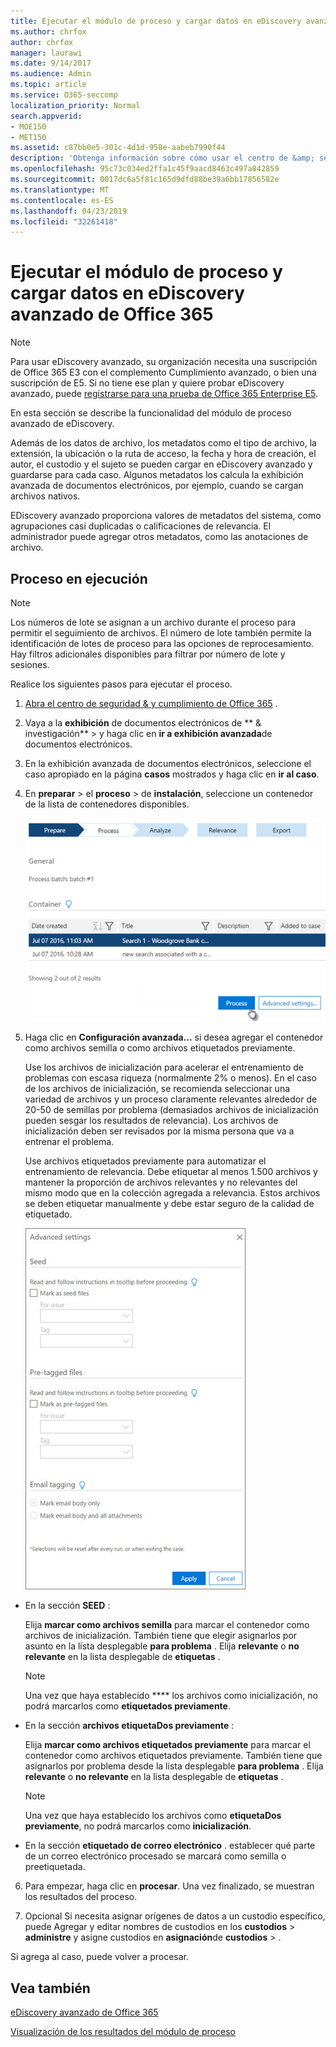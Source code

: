 ```yaml
---
title: Ejecutar el módulo de proceso y cargar datos en eDiscovery avanzado de Office 365
ms.author: chrfox
author: chrfox
manager: laurawi
ms.date: 9/14/2017
ms.audience: Admin
ms.topic: article
ms.service: O365-seccomp
localization_priority: Normal
search.appverid:
- MOE150
- MET150
ms.assetid: c87bb0e5-301c-4d1d-958e-aabeb7990f44
description: 'Obtenga información sobre cómo usar el centro de &amp; seguridad y cumplimiento de Office 365 para obtener acceso a eDiscovery avanzado de Office 365 y ejecutar el módulo de proceso para un caso.  '
ms.openlocfilehash: 95c73c034ed2ffa1c45f9aacd8463c497a842859
ms.sourcegitcommit: 0017dc6a5f81c165d9dfd88be39a6bb17856582e
ms.translationtype: MT
ms.contentlocale: es-ES
ms.lasthandoff: 04/23/2019
ms.locfileid: "32261418"
---
```

# <a name="run-the-process-module-and-load-data-in-office-365-advanced-ediscovery"></a>Ejecutar el módulo de proceso y cargar datos en eDiscovery avanzado de Office 365

> [!NOTE]
> Para usar eDiscovery avanzado, su organización necesita una suscripción de Office 365 E3 con el complemento Cumplimiento avanzado, o bien una suscripción de E5. Si no tiene ese plan y quiere probar eDiscovery avanzado, puede [registrarse para una prueba de Office 365 Enterprise E5](https://go.microsoft.com/fwlink/p/?LinkID=698279). 
  
En esta sección se describe la funcionalidad del módulo de proceso avanzado de eDiscovery. 
  
Además de los datos de archivo, los metadatos como el tipo de archivo, la extensión, la ubicación o la ruta de acceso, la fecha y hora de creación, el autor, el custodio y el sujeto se pueden cargar en eDiscovery avanzado y guardarse para cada caso. Algunos metadatos los calcula la exhibición avanzada de documentos electrónicos, por ejemplo, cuando se cargan archivos nativos. 
  
EDiscovery avanzado proporciona valores de metadatos del sistema, como agrupaciones casi duplicadas o calificaciones de relevancia. El administrador puede agregar otros metadatos, como las anotaciones de archivo. 
  
## <a name="running-process"></a>Proceso en ejecución

> [!NOTE]
> Los números de lote se asignan a un archivo durante el proceso para permitir el seguimiento de archivos. El número de lote también permite la identificación de lotes de proceso para las opciones de reprocesamiento. Hay filtros adicionales disponibles para filtrar por número de lote y sesiones. 
  
Realice los siguientes pasos para ejecutar el proceso.
  
1. [Abra el centro de seguridad &amp; y cumplimiento de Office 365](go-to-the-securitycompliance-center.md) . 
    
2. Vaya a la **exhibición** de documentos electrónicos de ** &amp; investigación** \> y haga clic en **ir a exhibición avanzada**de documentos electrónicos.
    
3. En la exhibición avanzada de documentos electrónicos, seleccione el caso apropiado en la página **casos** mostrados y haga clic en **ir al caso**.
    
4. En **preparar** \> el **proceso** \> de **instalación**, seleccione un contenedor de la lista de contenedores disponibles.
    
    ![Haga clic en proceso para agregar los resultados de la búsqueda al caso](media/50bdc55c-d378-4881-b302-31ef785fa359.png)
  
5. Haga clic en **Configuración avanzada...** si desea agregar el contenedor como archivos semilla o como archivos etiquetados previamente. 
    
    Use los archivos de inicialización para acelerar el entrenamiento de problemas con escasa riqueza (normalmente 2% o menos). En el caso de los archivos de inicialización, se recomienda seleccionar una variedad de archivos y un proceso claramente relevantes alrededor de 20-50 de semillas por problema (demasiados archivos de inicialización pueden sesgar los resultados de relevancia). Los archivos de inicialización deben ser revisados por la misma persona que va a entrenar el problema.
    
    Use archivos etiquetados previamente para automatizar el entrenamiento de relevancia. Debe etiquetar al menos 1.500 archivos y mantener la proporción de archivos relevantes y no relevantes del mismo modo que en la colección agregada a relevancia. Estos archivos se deben etiquetar manualmente y debe estar seguro de la calidad de etiquetado.
    
    ![Captura de pantalla de la página Configuración avanzada para procesar archivos por lotes](media/3c25cb78-4484-41e5-bd34-3753c7ab6cf2.jpg)
  
  - En la sección **SEED** : 
    
    Elija **marcar como archivos semilla** para marcar el contenedor como archivos de inicialización. También tiene que elegir asignarlos por asunto en la lista desplegable **para problema** . Elija **relevante** o **no relevante** en la lista desplegable de **etiquetas** . 
    
    > [!NOTE]
    > Una vez que haya establecido **** los archivos como inicialización, no podrá marcarlos como **etiquetados previamente**. 
  
  - En la sección **archivos etiquetaDos previamente** : 
    
    Elija **marcar como archivos etiquetados previamente** para marcar el contenedor como archivos etiquetados previamente. También tiene que asignarlos por problema desde la lista desplegable **para problema** . Elija **relevante** o **no relevante** en la lista desplegable de **etiquetas** . 
    
    > [!NOTE]
    > Una vez que haya establecido los archivos como **etiquetaDos previamente**, no podrá marcarlos como **inicialización**. 
  
  - En la sección **etiquetado de correo electrónico** . establecer qué parte de un correo electrónico procesado se marcará como semilla o preetiquetada. 
    
6. Para empezar, haga clic en **procesar**. Una vez finalizado, se muestran los resultados del proceso.
    
7. Opcional Si necesita asignar orígenes de datos a un custodio específico, puede Agregar y editar nombres de custodios en los **custodios** \> **administre** y asigne custodios en **asignación**de **custodios** \> . 
    
Si agrega al caso, puede volver a procesar.
  
## <a name="see-also"></a>Vea también

[eDiscovery avanzado de Office 365](office-365-advanced-ediscovery.md)
  
[Visualización de los resultados del módulo de proceso](view-process-module-results-in-advanced-ediscovery.md)

